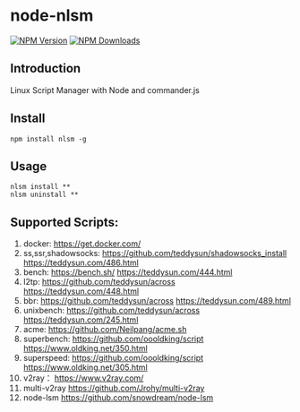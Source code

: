# node-nlsm
[![NPM Version][npm-image]][npm-url] 
[![NPM Downloads][downloads-image]][downloads-url]

## Introduction
Linux Script Manager with Node and commander.js 

## Install
```
npm install nlsm -g
```

## Usage
```
nlsm install **
nlsm uninstall **
```

## Supported Scripts:
1. docker: https://get.docker.com/
1. ss,ssr,shadowsocks: https://github.com/teddysun/shadowsocks_install 
 https://teddysun.com/486.html
1. bench: https://bench.sh/ 
https://teddysun.com/444.html
1. l2tp: https://github.com/teddysun/across 
https://teddysun.com/448.html
1. bbr: https://github.com/teddysun/across 
https://teddysun.com/489.html
1. unixbench: https://github.com/teddysun/across 
https://teddysun.com/245.html
1. acme: https://github.com/Neilpang/acme.sh
1. superbench: https://github.com/oooldking/script
https://www.oldking.net/350.html
1. superspeed: https://github.com/oooldking/script
https://www.oldking.net/305.html
1. v2ray： https://www.v2ray.com/
1. multi-v2ray https://github.com/Jrohy/multi-v2ray
1. node-lsm https://github.com/snowdream/node-lsm

[npm-image]: https://img.shields.io/npm/v/nlsm.svg
[npm-url]: https://npmjs.org/package/nlsm
[downloads-image]: https://img.shields.io/npm/dm/nlsm.svg
[downloads-url]: https://npmjs.org/package/nlsm